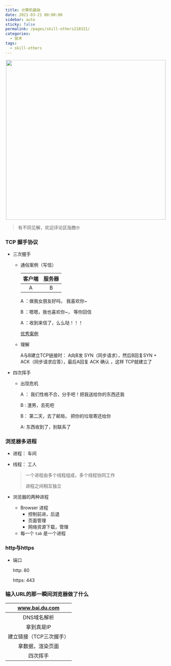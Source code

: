 ```yaml
---
title: 计算机基础
date: 2021-03-21 00:00:00
sidebar: auto
sticky: false
permalink: /pages/skill-others210321/
categories: 
  - 技术
tags: 
  - skill-others
---
```


<p align="center">
  <img width="500" src="https://p18.qhimg.com/dmfd/2560_1440_/t012fc6621f06e2ee1c.jpg"/>
</p>



> 有不同见解，欢迎评论区指教🤓

<!-- more -->

### TCP 握手协议

- 三次握手

  - 通俗案例（写信）

    | 客户端 | 服务器 |
    | :----: | :----: |
    |   A    |   B    |

    A ：做我女朋友好吗， 我喜欢你~

    B ：嗯嗯，我也喜欢你~， 等你回信

    A ：收到来信了，么么哒！！！

    [优秀案例](https://blog.csdn.net/KevinChone/article/details/124080355)

  - 理解

    A与B建立TCP链接时： A向B发 SYN（同步请求），然后B回复SYN + ACK（同步请求应答），最后A回复 ACK 确认 ，这样 TCP就建立了

- 四次挥手

  - 出现危机

    A ： 我们性格不合，分手吧！把我送给你的东西还我

    B :  渣男，去死吧

    B： 第二天，去了邮局， 把你的垃圾寄还给你

    A:  东西收到了，别联系了



### 浏览器多进程

- 进程： 车间

- 线程： 工人

  > 一个进程由多个线程组成，多个线程协同工作
  >
  > 进程之间相互独立

- 浏览器的两种进程

  - Browser 进程
    - 控制前进，后退
    - 页面管理
    - 网络资源下载，管理
  - 每一个 `tab` 是一个进程

### http与https

- 端口

  http: 80

  https: 443

### 输入URL的那一瞬间浏览器做了什么

|     www.bai.du.com      |
| :---------------------: |
|       DNS域名解析       |
|       拿到真是IP        |
| 建立链接（TCP三次握手） |
|    拿数据，渲染页面     |
|        四次挥手         |


